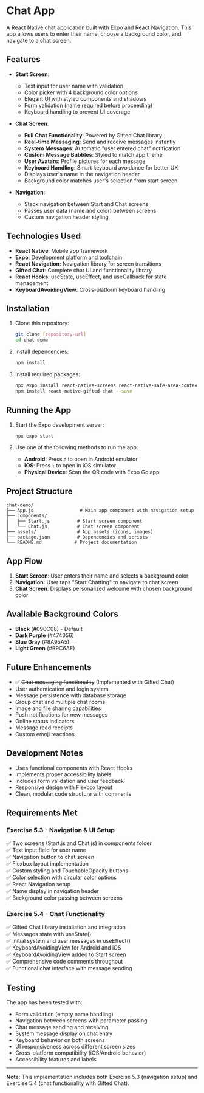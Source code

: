 # Chat App

A React Native chat application built with Expo and React Navigation. This app allows users to enter their name, choose a background color, and navigate to a chat screen.

## Features

- **Start Screen**:

  - Text input for user name with validation
  - Color picker with 4 background color options
  - Elegant UI with styled components and shadows
  - Form validation (name required before proceeding)
  - Keyboard handling to prevent UI coverage

- **Chat Screen**:

  - **Full Chat Functionality**: Powered by Gifted Chat library
  - **Real-time Messaging**: Send and receive messages instantly
  - **System Messages**: Automatic "user entered chat" notification
  - **Custom Message Bubbles**: Styled to match app theme
  - **User Avatars**: Profile pictures for each message
  - **Keyboard Handling**: Smart keyboard avoidance for better UX
  - Displays user's name in the navigation header
  - Background color matches user's selection from start screen

- **Navigation**:
  - Stack navigation between Start and Chat screens
  - Passes user data (name and color) between screens
  - Custom navigation header styling

## Technologies Used

- **React Native**: Mobile app framework
- **Expo**: Development platform and toolchain
- **React Navigation**: Navigation library for screen transitions
- **Gifted Chat**: Complete chat UI and functionality library
- **React Hooks**: useState, useEffect, and useCallback for state management
- **KeyboardAvoidingView**: Cross-platform keyboard handling

## Installation

1. Clone this repository:

   ```bash
   git clone [repository-url]
   cd chat-demo
   ```

2. Install dependencies:

   ```bash
   npm install
   ```

3. Install required packages:
   ```bash
   npx expo install react-native-screens react-native-safe-area-context
   npm install react-native-gifted-chat --save
   ```

## Running the App

1. Start the Expo development server:

   ```bash
   npx expo start
   ```

2. Use one of the following methods to run the app:
   - **Android**: Press `a` to open in Android emulator
   - **iOS**: Press `i` to open in iOS simulator
   - **Physical Device**: Scan the QR code with Expo Go app

## Project Structure

```
chat-demo/
├── App.js                 # Main app component with navigation setup
├── components/
│   ├── Start.js          # Start screen component
│   └── Chat.js           # Chat screen component
├── assets/               # App assets (icons, images)
├── package.json          # Dependencies and scripts
└── README.md            # Project documentation
```

## App Flow

1. **Start Screen**: User enters their name and selects a background color
2. **Navigation**: User taps "Start Chatting" to navigate to chat screen
3. **Chat Screen**: Displays personalized welcome with chosen background color

## Available Background Colors

- **Black** (#090C08) - Default
- **Dark Purple** (#474056)
- **Blue Gray** (#8A95A5)
- **Light Green** (#B9C6AE)

## Future Enhancements

- ✅ ~~Chat messaging functionality~~ (Implemented with Gifted Chat)
- User authentication and login system
- Message persistence with database storage
- Group chat and multiple chat rooms
- Image and file sharing capabilities
- Push notifications for new messages
- Online status indicators
- Message read receipts
- Custom emoji reactions

## Development Notes

- Uses functional components with React Hooks
- Implements proper accessibility labels
- Includes form validation and user feedback
- Responsive design with Flexbox layout
- Clean, modular code structure with comments

## Requirements Met

### Exercise 5.3 - Navigation & UI Setup

✅ Two screens (Start.js and Chat.js) in components folder  
✅ Text input field for user name  
✅ Navigation button to chat screen  
✅ Flexbox layout implementation  
✅ Custom styling and TouchableOpacity buttons  
✅ Color selection with circular color options  
✅ React Navigation setup  
✅ Name display in navigation header  
✅ Background color passing between screens

### Exercise 5.4 - Chat Functionality

✅ Gifted Chat library installation and integration  
✅ Messages state with useState()  
✅ Initial system and user messages in useEffect()  
✅ KeyboardAvoidingView for Android and iOS  
✅ KeyboardAvoidingView added to Start screen  
✅ Comprehensive code comments throughout  
✅ Functional chat interface with message sending

## Testing

The app has been tested with:

- Form validation (empty name handling)
- Navigation between screens with parameter passing
- Chat message sending and receiving
- System message display on chat entry
- Keyboard behavior on both screens
- UI responsiveness across different screen sizes
- Cross-platform compatibility (iOS/Android behavior)
- Accessibility features and labels

---

**Note**: This implementation includes both Exercise 5.3 (navigation setup) and Exercise 5.4 (chat functionality with Gifted Chat).
